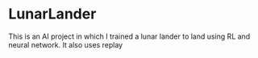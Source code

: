# LunarLander
This is an AI project in which I trained a lunar lander to land using RL and neural network. It also uses replay
